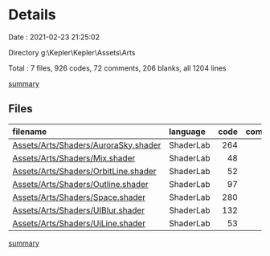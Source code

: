# Details

Date : 2021-02-23 21:25:02

Directory g:\Kepler\Kepler\Assets\Arts

Total : 7 files,  926 codes, 72 comments, 206 blanks, all 1204 lines

[summary](results.md)

## Files
| filename | language | code | comment | blank | total |
| :--- | :--- | ---: | ---: | ---: | ---: |
| [Assets/Arts/Shaders/AuroraSky.shader](/Assets/Arts/Shaders/AuroraSky.shader) | ShaderLab | 264 | 31 | 79 | 374 |
| [Assets/Arts/Shaders/Mix.shader](/Assets/Arts/Shaders/Mix.shader) | ShaderLab | 48 | 1 | 10 | 59 |
| [Assets/Arts/Shaders/OrbitLine.shader](/Assets/Arts/Shaders/OrbitLine.shader) | ShaderLab | 52 | 6 | 7 | 65 |
| [Assets/Arts/Shaders/Outline.shader](/Assets/Arts/Shaders/Outline.shader) | ShaderLab | 97 | 3 | 15 | 115 |
| [Assets/Arts/Shaders/Space.shader](/Assets/Arts/Shaders/Space.shader) | ShaderLab | 280 | 25 | 63 | 368 |
| [Assets/Arts/Shaders/UIBlur.shader](/Assets/Arts/Shaders/UIBlur.shader) | ShaderLab | 132 | 0 | 25 | 157 |
| [Assets/Arts/Shaders/UiLine.shader](/Assets/Arts/Shaders/UiLine.shader) | ShaderLab | 53 | 6 | 7 | 66 |

[summary](results.md)